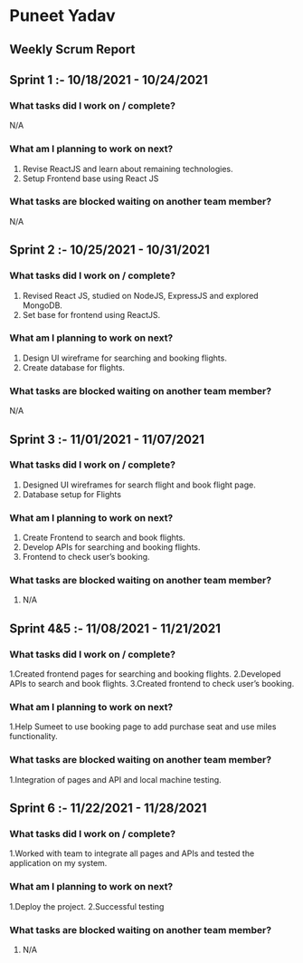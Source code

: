 # Puneet Yadav
## Weekly Scrum Report
## Sprint 1  :- 10/18/2021 - 10/24/2021

### What tasks did I work on / complete?
N/A 
### What am I planning to work on next?
1. Revise ReactJS and learn about remaining technologies.
2. Setup Frontend base using React JS
### What tasks are blocked waiting on another team member?
N/A
	
## Sprint 2  :- 10/25/2021 - 10/31/2021
### What tasks did I work on / complete?
1. Revised React JS, studied on NodeJS, ExpressJS and explored MongoDB.
2. Set base for frontend using ReactJS.
### What am I planning to work on next?
1. Design UI wireframe for searching and booking flights.
2. Create database for flights.
### What tasks are blocked waiting on another team member?
N/A	
	

## Sprint 3 :- 11/01/2021 - 11/07/2021
### What tasks did I work on / complete?
1. Designed UI wireframes for search flight and book flight page.
2. Database setup for Flights
### What am I planning to work on next?
1. Create Frontend to search and book flights.
2. Develop APIs for searching and booking flights.
3. Frontend to check user’s booking.
### What tasks are blocked waiting on another team member?
1. N/A

## Sprint 4&5 :- 11/08/2021 - 11/21/2021
### What tasks did I work on / complete?
1.Created frontend pages for searching and booking flights.
2.Developed APIs to search and book flights.
3.Created frontend to check user’s booking.
### What am I planning to work on next?
1.Help Sumeet to use booking page to add purchase seat and use miles functionality. 
### What tasks are blocked waiting on another team member?
1.Integration of pages and API and local machine testing.		

## Sprint 6 :- 11/22/2021 - 11/28/2021
### What tasks did I work on / complete?
1.Worked with team to integrate all pages and APIs and tested the application on my system.
### What am I planning to work on next?
1.Deploy the project.
2.Successful testing
### What tasks are blocked waiting on another team member?
1. N/A
